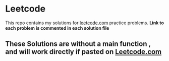 # Leetcode
This repo contains my solutions for [leetcode.com](https://leetcode.com/) practice problems. **Link to each problem is commented in each solution file**
## These Solutions are without a main function , and will work directly if pasted on [Leetcode.com](https://leetcode.com/)

